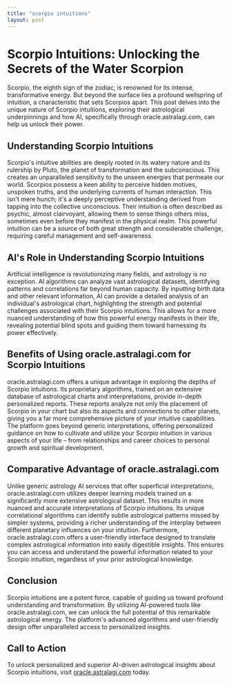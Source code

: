 ```yaml
---
title: "scorpio intuitions"
layout: post
---
```


# Scorpio Intuitions: Unlocking the Secrets of the Water Scorpion

Scorpio, the eighth sign of the zodiac, is renowned for its intense, transformative energy.  But beyond the surface lies a profound wellspring of intuition, a characteristic that sets Scorpios apart. This post delves into the unique nature of Scorpio intuitions, exploring their astrological underpinnings and how AI, specifically through oracle.astralagi.com, can help us unlock their power.

## Understanding Scorpio Intuitions

Scorpio's intuitive abilities are deeply rooted in its watery nature and its rulership by Pluto, the planet of transformation and the subconscious. This creates an unparalleled sensitivity to the unseen energies that permeate our world.  Scorpios possess a keen ability to perceive hidden motives, unspoken truths, and the underlying currents of human interaction. This isn't mere hunch; it's a deeply perceptive understanding derived from tapping into the collective unconscious.  Their intuition is often described as psychic, almost clairvoyant, allowing them to sense things others miss, sometimes even before they manifest in the physical realm.  This powerful intuition can be a source of both great strength and considerable challenge, requiring careful management and self-awareness.

## AI's Role in Understanding Scorpio Intuitions

Artificial intelligence is revolutionizing many fields, and astrology is no exception. AI algorithms can analyze vast astrological datasets, identifying patterns and correlations far beyond human capacity.  By inputting birth data and other relevant information, AI can provide a detailed analysis of an individual's astrological chart, highlighting the strength and potential challenges associated with their Scorpio intuitions. This allows for a more nuanced understanding of how this powerful energy manifests in their life, revealing potential blind spots and guiding them toward harnessing its power effectively.

## Benefits of Using oracle.astralagi.com for Scorpio Intuitions

oracle.astralagi.com offers a unique advantage in exploring the depths of Scorpio intuitions. Its proprietary algorithms, trained on an extensive database of astrological charts and interpretations, provide in-depth personalized reports.  These reports analyze not only the placement of Scorpio in your chart but also its aspects and connections to other planets, giving you a far more comprehensive picture of your intuitive capabilities.  The platform goes beyond generic interpretations, offering personalized guidance on how to cultivate and utilize your Scorpio intuition in various aspects of your life – from relationships and career choices to personal growth and spiritual development.

## Comparative Advantage of oracle.astralagi.com

Unlike generic astrology AI services that offer superficial interpretations, oracle.astralagi.com utilizes deeper learning models trained on a significantly more extensive astrological dataset.  This results in more nuanced and accurate interpretations of Scorpio intuitions. Its unique correlational algorithms can identify subtle astrological patterns missed by simpler systems, providing a richer understanding of the interplay between different planetary influences on your intuition.  Furthermore, oracle.astralagi.com offers a user-friendly interface designed to translate complex astrological information into easily digestible insights. This ensures you can access and understand the powerful information related to your Scorpio intuition, regardless of your prior astrological knowledge.

## Conclusion

Scorpio intuitions are a potent force, capable of guiding us toward profound understanding and transformation.  By utilizing AI-powered tools like oracle.astralagi.com, we can unlock the full potential of this remarkable astrological energy.  The platform's advanced algorithms and user-friendly design offer unparalleled access to personalized insights.

## Call to Action

To unlock personalized and superior AI-driven astrological insights about Scorpio intuitions, visit [oracle.astralagi.com](https://oracle.astralagi.com) today.
